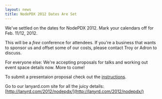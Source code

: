 ```yaml
---
layout: news
title: NodePDX 2012 Dates Are Set
---
```

We've settled on the dates for NodePDX 2012. Mark your calendars off for Feb. 11/12, 2012. 

This will be a *free* conference for attendees. If you're a business that wants to sponsor us and offset some of our costs, please contact Troy or Adron to discuss.

For everyone else: We're accepting proposals for talks and working out event space details now. More to come!

To submit a presentaion proposal check out the [instructions](https://github.com/nodepdx/nodepdx.github.com/blob/gh-pages/proposals/README.md).

Go to our lanyard.com site for all the juicy details: [http://lanyrd.com/2012/nodepdx/](http://lanyrd.com/2012/nodepdx/)